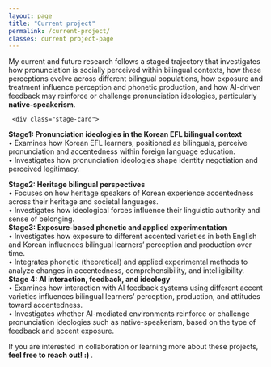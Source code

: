 ```yaml
---
layout: page
title: "Current project"
permalink: /current-project/
classes: current project-page
---
```


<div class="research">

  <section class="research-block">
    <p>
      My current and future research follows a staged trajectory that investigates how pronunciation is socially perceived within bilingual contexts, how these perceptions evolve across different bilingual populations, how exposure and treatment influence perception and phonetic production, and how AI-driven feedback may reinforce or challenge pronunciation ideologies, particularly <strong>native-speakerism</strong>.
    </p>

     <div class="stage-card">
  <strong>Stage1: Pronunciation ideologies in the Korean EFL bilingual context</strong><br>
  • Examines how Korean EFL learners, positioned as bilinguals, perceive pronunciation and accentedness within foreign language education.<br>
  • Investigates how pronunciation ideologies shape identity negotiation and perceived legitimacy.
</div>

<div class="stage-card">
  <strong>Stage2: Heritage bilingual perspectives</strong><br>
  • Focuses on how heritage speakers of Korean experience accentedness across their heritage and societal languages.<br>
  • Investigates how ideological forces influence their linguistic authority and sense of belonging.
</div>

  <div class="stage-card">
  <strong>Stage3: Exposure-based phonetic and applied experimentation</strong><br>
  • Investigates how exposure to different accented varieties in both English and Korean influences bilingual learners’ perception and production over time.<br>
  • Integrates phonetic (theoretical) and applied experimental methods to analyze changes in accentedness, comprehensibility, and intelligibility.
</div>


<div class="stage-card">
  <strong>Stage 4: AI interaction, feedback, and ideology</strong><br>
  • Examines how interaction with AI feedback systems using different accent varieties influences bilingual learners’ perception, production, and attitudes toward accentedness.<br>
  • Investigates whether AI-mediated environments reinforce or challenge pronunciation ideologies such as native-speakerism, based on the type of feedback and accent exposure.
</div>


  </section>

  <p class="research-foot">
    If you are interested in collaboration or learning more about these projects,
    <strong>feel free to reach out! :) </strong>. 
  </p>

</div>

